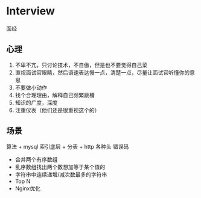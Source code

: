 Interview
======

面经

## 心理

1. 不卑不亢，只讨论技术，不自傲，但是也不要觉得自己菜
2. 直视面试官眼睛，然后语速表达慢一点，清楚一点，尽量让面试官听懂你的意思
3. 不要做小动作
4. 找个合理理由，解释自己频繁跳槽
5. 知识的广度，深度
6. 注重仪表（他们还是很重视这个的）

## 场景

算法 + mysql 索引底层 + 分表 + http 各种头 错误码

* 合并两个有序数组
* 乱序数组找出两个数想加等于某个值的
* 字符串中连续递增/减次数最多的字符串
* Top N
* Nginx优化


